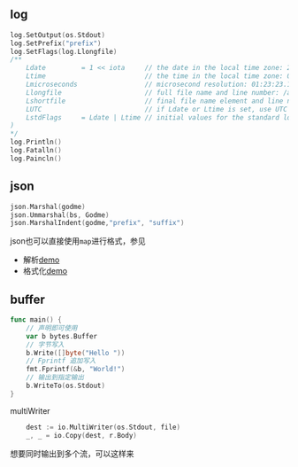 log
---
```go
log.SetOutput(os.Stdout)
log.SetPrefix("prefix")
log.SetFlags(log.Llongfile)
/**
	Ldate         = 1 << iota     // the date in the local time zone: 2009/01/23
	Ltime                         // the time in the local time zone: 01:23:23
	Lmicroseconds                 // microsecond resolution: 01:23:23.123123.  assumes Ltime.
	Llongfile                     // full file name and line number: /a/b/c/d.go:23
	Lshortfile                    // final file name element and line number: d.go:23. overrides Llongfile
	LUTC                          // if Ldate or Ltime is set, use UTC rather than the local time zone
	LstdFlags     = Ldate | Ltime // initial values for the standard logger
)
*/
log.Println()
log.Fatalln()
log.Paincln()
```

json
---
```go
json.Marshal(godme)
json.Ummarshal(bs, Godme)
json.MarshalIndent(godme,"prefix", "suffix")
```
json也可以直接使用``map``进行格式，参见
-  解析[demo](./listing29/listing29.go)
- 格式化[demo](./listing31/listing31.go)

buffer
---
```go
func main() {
	// 声明即可使用
	var b bytes.Buffer
    // 字节写入
	b.Write([]byte("Hello "))
	// Fprintf 追加写入
	fmt.Fprintf(&b, "World!")
    // 输出到指定输出
	b.WriteTo(os.Stdout)
}
```

multiWriter
```go
	dest := io.MultiWriter(os.Stdout, file)
	_, _ = io.Copy(dest, r.Body)
```
想要同时输出到多个流，可以这样来